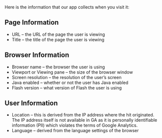 Here is the information that our app collects when you visit it:

## Page Information
* URL – the URL of the page the user is viewing
* Title – the title of the page the user is viewing
## Browser Information
* Browser name – the browser the user is using
* Viewport or Viewing pane – the size of the browser window
* Screen resolution – the resolution of the user’s screen
* Java enabled – whether or not the user has Java enabled
* Flash version – what version of Flash the user is using
## User Information
* Location – this is derived from the IP address where the hit originated. The IP address itself is not available in GA as it is personally identifiable information (PII) which violates the terms of Google Analytics.
* Language – derived from the language settings of the browser
